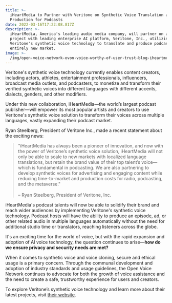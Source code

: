```yaml
---
title: >-
  iHeartMedia to Partner with Veritone on Synthetic Voice Translation and
  Production for Podcasts
date: 2022-03-16T17:22:08.817Z
description: >-
  iHeartMedia, America's leading audio media company, will partner on a new
  project with leading enterprise AI platform, Veritone, Inc., utilizing
  Veritone's synthetic voice technology to translate and produce podcasts for an
  entirely new market.
image: >-
  /img/open-voice-network-ovon-voice-worthy-of-user-trust-blog-iheartmedia-to-partner-with-veritone-on-synthetic-voice-translation-and-production-for-podcasts.jpg
---
```

Veritone's synthetic voice technology currently enables content creators, including actors, athletes, entertainment professionals, influencers, broadcast media outlets, and podcasters, to monetize and transform their verified synthetic voices into different languages with different accents, dialects, genders, and other modifiers.

Under this new collaboration, iHeartMedia—the world’s largest podcast publisher—will empower its most popular artists and creators to use Veritone's synthetic voice solution to transform their voices across multiple languages, vastly expanding their podcast market.

Ryan Steelberg, President of Veritone Inc., made a recent statement about the exciting news:

> "iHeartMedia has always been a pioneer of innovation, and now with the power of Veritone’s synthetic voice solution, iHeartMedia will not only be able to scale to new markets with localized language translations, but retain the brand value of their top talent’s voice—which is fundamental in podcasting. We are also partnering to develop synthetic voices for advertising and engaging content while reducing time-to-market and production costs for radio, podcasting, and the metaverse."<br></br>– Ryan Steelberg, President of Veritone, Inc.

iHeartMedia's podcast talents will now be able to solidify their brand and reach wider audiences by implementing Veritone's synthetic voice technology. Podcast hosts will have the ability to produce an episode, ad, or other related audio in multiple languages automatically without the need for additional studio time or translators, reaching listeners across the globe.

It's an exciting time for the world of voice, but with the rapid expansion and adoption of AI voice technology, the question continues to arise—**how do we ensure privacy and security needs are met?**

When it comes to synthetic voice and voice cloning, secure and ethical usage is a primary concern. Through the communal development and adoption of industry standards and usage guidelines, the Open Voice Network continues to advocate for both the growth of voice assistance and the need to create a safe, trustworthy experience for users and creators.

To explore Veritone’s synthetic voice technology and learn more about their latest projects, visit [their website](www.veritone.com/solutions/voice-cloning).
